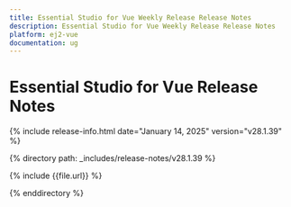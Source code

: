 ```yaml
---
title: Essential Studio for Vue Weekly Release Release Notes  
description: Essential Studio for Vue Weekly Release Release Notes  
platform: ej2-vue
documentation: ug
---
```


# Essential Studio for Vue  Release Notes  

{% include release-info.html date="January 14, 2025"  version="v28.1.39" %}

{% directory path: _includes/release-notes/v28.1.39 %}

{% include {{file.url}} %}

{% enddirectory %}